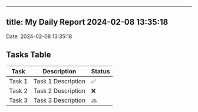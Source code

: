 
---
title: My Daily Report 2024-02-08 13:35:18
---

Date: 2024-02-08 13:35:18

## Tasks Table

| Task | Description | Status |
|------|-------------|--------|
| Task 1 | Task 1 Description | ✅ |
| Task 2 | Task 2 Description | ❌ |
| Task 3 | Task 3 Description | 🔜 |
